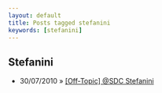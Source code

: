 ```yaml
---
layout: default
title: Posts tagged stefanini
keywords: [stefanini]
---
```

<h2 class="category">Stefanini</h2>
<ul class="posts">
<li>
<p>
<span class="date">30/07/2010</span> &raquo; 
<a href="/blog/off-topic-sdc-stefanini">[Off-Topic] @SDC Stefanini</a>
</p>
</li> 
</ul>
